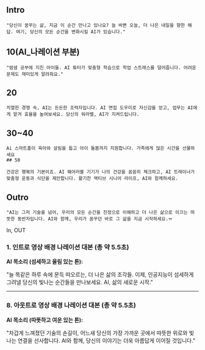   ## Intro
```
"당신이 꿈꾸는 삶, 지금 이 순간 만나고 있나요? 늘 바쁜 오늘, 더 나은 내일을 향한 해답. 여기, 당신의 모든 순간을 변화시킬 AI가 있습니다."
```
## 10(AI_나레이션 부분)
```
"밤샘 공부에 지친 아이들. AI 튜터가 맞춤형 학습으로 학업 스트레스를 덜어줍니다. 어려운 문제도 재미있게 알려줘요."
```
## 20
```
치열한 경쟁 속, AI는 든든한 조력자입니다. AI 면접 도우미로 자신감을 얻고, 업무는 AI에게 맡겨 효율을 높여보세요. 당신의 워라밸, AI가 지켜드립니다.
```
## 30~40
```
Ai 스마트홈이 육아와 살림을 돕고 아이 돌봄까지 지원합니다. 가족에게 많은 시간을 선물하세요
## 50
```
```
건강은 행복의 기본이죠. AI 웨어러블 기기가 나의 건강을 꼼꼼히 체크하고, AI 트레이너가 맞춤형 운동과 식단을 제안합니다. 활기찬 액티브 시니어 라이프, AI와 함께하세요.
``` 
## Outro
```
"AI는 그저 기술을 넘어, 우리의 모든 순간을 진정으로 이해하고 더 나은 삶으로 이끄는 따뜻한 동반자입니다. AI와 함께, 우리가 꿈꾸던 바로 그 삶을 지금 시작하세요.ㅠ
```


In, OUT
### **1. 인트로 영상 배경 나레이션 대본 (총 약 5.5초)**

**AI 목소리 (섬세하고 울림 있는 톤):**

"늘 똑같은 하루 속에 문득 떠오르는, 더 나은 삶의 조각들. 이제, 인공지능이 섬세하게 그려낼 당신의 빛나는 순간들을 만나보세요. AI, 삶의 새로운 시작."

---

### **8. 아웃트로 영상 배경 나레이션 대본 (총 약 5.5초)**

**AI 목소리 (따뜻하고 여운 있는 톤):**

"차갑게 느껴졌던 기술의 손길이, 어느새 당신의 가장 가까운 곳에서 따뜻한 위로와 빛나는 연결을 선사합니다. AI와 함께, 당신의 이야기는 더욱 아름답게 이어질 것입니다."


